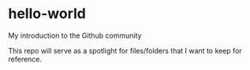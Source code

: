 # hello-world
My introduction to the Github community

This repo will serve as a spotlight for files/folders that I want to keep for reference.
